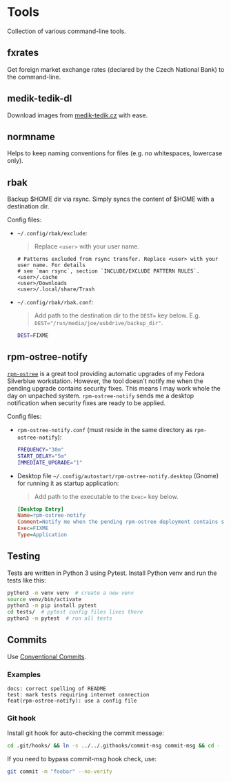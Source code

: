 # Tools

Collection of various command-line tools.

## fxrates

Get foreign market exchange rates (declared by the Czech National Bank) to the command-line.

## medik-tedik-dl

Download images from [medik-tedik.cz](http://www.medik-tedik.cz/) with ease.

## normname

Helps to keep naming conventions for files (e.g. no whitespaces, lowercase only).

## rbak

Backup $HOME dir via rsync. Simply syncs the content of $HOME with a destination dir.

Config files:

* `~/.config/rbak/exclude`:

    > Replace `<user>` with your user name.

    ```text
    # Patterns excluded from rsync transfer. Replace <user> with your user name. For details
    # see `man rsync`, section `INCLUDE/EXCLUDE PATTERN RULES`.
    <user>/.cache
    <user>/Downloads
    <user>/.local/share/Trash
    ```

* `~/.config/rbak/rbak.conf`:

    > Add path to the destination dir to the `DEST=` key below. E.g. `DEST="/run/media/joe/usbdrive/backup_dir"`.

    ```bash
    DEST=FIXME
    ```

## rpm-ostree-notify

[`rpm-ostree`](https://coreos.github.io/rpm-ostree/) is a great tool providing automatic upgrades of my Fedora Silverblue workstation. However, the tool doesn't notify me when the pending upgrade contains security fixes. This means I may work whole the day on unpached system. `rpm-ostree-notify` sends me a desktop notification when security fixes are ready to be applied.

Config files:

* `rpm-ostree-notify.conf` (must reside in the same directory as `rpm-ostree-notify`):

    ```bash
    FREQUENCY="30m"
    START_DELAY="5m"
    IMMEDIATE_UPGRADE="1"
    ```

* Desktop file `~/.config/autostart/rpm-ostree-notify.desktop` (Gnome) for running it as startup application:

    > Add path to the executable to the `Exec=` key below.

    ```ini
    [Desktop Entry]
    Name=rpm-ostree-notify
    Comment=Notify me when the pending rpm-ostree deployment contains security advisories
    Exec=FIXME
    Type=Application
    ```

## Testing

Tests are written in Python 3 using Pytest. Install Python venv and run the tests like this:

```bash
python3 -m venv venv  # create a new venv
source venv/bin/activate
python3 -m pip install pytest
cd tests/  # pytest config files lives there
python3 -m pytest  # run all tests
```

## Commits

Use [Conventional Commits](https://www.conventionalcommits.org/en/v1.0.0/).

### Examples

```text
docs: correct spelling of README
test: mark tests requiring internet connection
feat(rpm-ostree-notify): use a config file
```

### Git hook

Install git hook for auto-checking the commit message:

```bash
cd .git/hooks/ && ln -s ../../.githooks/commit-msg commit-msg && cd -
```

If you need to bypass commit-msg hook check, use:

```bash
git commit -m "foobar" --no-verify
```
